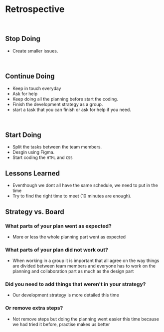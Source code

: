 # Retrospective

​

## Stop Doing

- Create smaller issues.

​

## Continue Doing

- Keep in touch everyday
- Ask for help
- Keep doing all the planning before start the coding.
- Finish the development strategy as a group.
- start a task that you can finish or ask for help if you need.

​

## Start Doing

- Split the tasks between the team members.
- Desgin using Figma.
- Start coding the `HTML` and `CSS`
​

## Lessons Learned

- Eventhough we dont all have the same schedule, we need to put in the time
- Try to find the right time to meet (10 minutes are enough).

## Strategy vs. Board

### What parts of your plan went as expected?

- More or less the whole planning part went as expected

### What parts of your plan did not work out?

- When working in a group it is important that all agree on the way things are
divided between team members and everyone has to work on the planning and
collaboration part as much as the design part

### Did you need to add things that weren't in your strategy?

- Our development strategy is more detailed this time

### Or remove extra steps?

- Not remove steps but doing the planning went easier this time because we had
tried it before, practise makes us better

